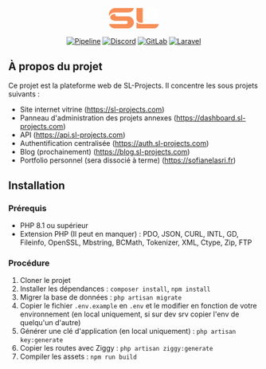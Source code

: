 <p align="center"><a href="https://sl-projects.com" target="_blank"><img src="resources/images/logos/orange-short.png" width="100"></a></p>

<p align="center">
<a href="https://gitlab.sl-projects.com/sl-projects/sl-projects-website/-/pipelines"><img src="https://gitlab.sl-projects.com/sl-projects/sl-projects-website/badges/main/pipeline.svg" alt="Pipeline"></a>
<a href="https://discord.gg/9PYvGFDmDt"><img src="https://img.shields.io/badge/Join_our_Discord-7289DA?logo=discord&logoColor=white" alt="Discord"></a>
<a href="https://gitlab.sl-projects.com/sl-projects/sl-projects-website"><img src="https://img.shields.io/badge/Visit_our_GitLab-FC6D26?logo=gitlab&logoColor=white" alt="GitLab"></a>
<a href="https://laravel.com"><img src="https://img.shields.io/badge/Based_on_Laravel-FF2D20?logo=laravel&logoColor=white" alt="Laravel"></a>
</p>

## À propos du projet

Ce projet est la plateforme web de SL-Projects. Il concentre les sous projets suivants :
- Site internet vitrine (https://sl-projects.com)
- Panneau d'administration des projets annexes (https://dashboard.sl-projects.com)
- API (https://api.sl-projects.com)
- Authentification centralisée (https://auth.sl-projects.com)
- Blog (prochainement) (https://blog.sl-projects.com)
- Portfolio personnel (sera dissocié à terme) (https://sofianelasri.fr)

## Installation

### Prérequis

- PHP 8.1 ou supérieur
- Extension PHP (Il peut en manquer) : PDO, JSON, CURL, INTL, GD, Fileinfo, OpenSSL, Mbstring, BCMath, Tokenizer, XML, Ctype, Zip, FTP

### Procédure

1. Cloner le projet
2. Installer les dépendances : `composer install`, `npm install`
3. Migrer la base de données : `php artisan migrate`
3. Copier le fichier `.env.example` en `.env` et le modifier en fonction de votre environnement (en local uniquement, si sur dev srv copier l'env de quelqu'un d'autre)
4. Générer une clé d'application (en local uniquement) : `php artisan key:generate`
5. Copier les routes avec Ziggy : `php artisan ziggy:generate`
6. Compiler les assets : `npm run build`

